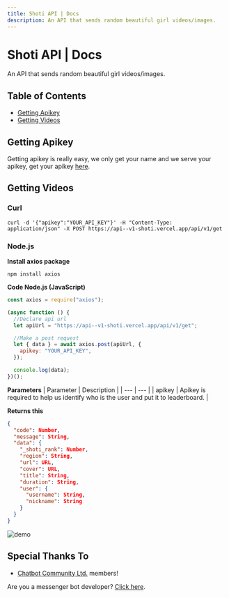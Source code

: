 ```yaml
---
title: Shoti API | Docs
description: An API that sends random beautiful girl videos/images.
---
```


# Shoti API | Docs

An API that sends random beautiful girl videos/images.

## Table of Contents

- [Getting Apikey](#getting-apikey)
- [Getting Videos](#getting-videos)

## Getting Apikey

Getting apikey is really easy, we only get your name and we serve your apikey, get your apikey [here](/).

## Getting Videos

### Curl

```shell
curl -d '{"apikey":"YOUR_API_KEY"}' -H "Content-Type: application/json" -X POST https://api--v1-shoti.vercel.app/api/v1/get
```

### Node.js

**Install axios package**

```shell
npm install axios
```

**Code Node.js (JavaScript)**

```js
const axios = require("axios");

(async function () {
  //Declare api url
  let apiUrl = "https://api--v1-shoti.vercel.app/api/v1/get";

  //Make a post request
  let { data } = await axios.post(apiUrl, {
    apikey: "YOUR_API_KEY",
  });

  console.log(data);
})();
```

**Parameters**
| Parameter | Description |
| --- | --- |
| apikey | Apikey is required to help us identify who is the user and put it to leaderboard. |

**Returns this**

```json
{
  "code": Number,
  "message": String,
  "data": {
    "_shoti_rank": Number,
    "region": String,
    "url": URL,
    "cover": URL,
    "title": String,
    "duration": String,
    "user": {
      "username": String,
      "nickname": String
    }
  }
}
```

![demo](/demo.jpg)

## Special Thanks To

- [Chatbot Community Ltd.](https://facebook.com/groups/178711334798450/) members!

Are you a messenger bot developer? [Click here](/docs/messenger-bots-integration).
